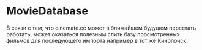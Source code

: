 # MovieDatabase

В связи с тем, что cinemate.cc может в ближайшем будущем перестать работать, может оказаться полезным слить базу просмотренных фильмов для последующего импорта например в тот же Кинопоиск.

